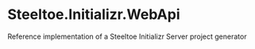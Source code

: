 # Steeltoe.Initializr.WebApi
Reference implementation of a Steeltoe Initializr Server project generator
